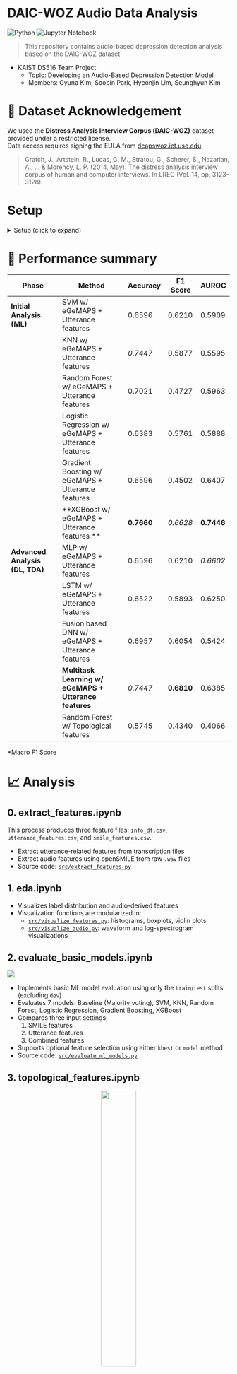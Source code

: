 # DAIC-WOZ Audio Data Analysis
![Python](https://img.shields.io/badge/python-3670A0?style=for-the-badge&logo=python&logoColor=ffdd54) ![Jupyter Notebook](https://img.shields.io/badge/jupyter-%23FA0F00.svg?style=for-the-badge&logo=jupyter&logoColor=white)

> This repository contains audio-based depression detection analysis based on the DAIC-WOZ dataset

- KAIST DS516 Team Project
  - Topic: Developing an Audio-Based Depression Detection Model
  - Members: Gyuna Kim, Soobin Park, Hyeonjin Lim, Seunghyun Kim

# 📂 Dataset Acknowledgement
We used the **Distress Analysis Interview Corpus (DAIC-WOZ)** dataset provided under a restricted license.  
Data access requires signing the EULA from [dcapswoz.ict.usc.edu](http://dcapswoz.ict.usc.edu/).

> Gratch, J., Artstein, R., Lucas, G. M., Stratou, G., Scherer, S., Nazarian, A., ... & Morency, L. P. (2014, May). The distress analysis interview corpus of human and computer interviews. In LREC (Vol. 14, pp. 3123-3128).

# Setup

<details>
<summary> Setup (click to expand)</summary>

## Clone this repository

```bash
git clone https://github.com/gn0219/daic-woz.git
cd daic-woz
```

## Create a virtual environment

Make sure Python is installed. If not, download it from the [official Python website](https://www.python.org/).

```bash
python -m venv .venv
```

Activate the virtual environment:

- **Windows**:

  ```bash
  .venv\Scripts\activate
  ```

- **Mac/Linux**:

  ```bash
  source .venv/bin/activate
  ```

## Install required packages

```bash
pip install -r requirements.txt
```
---

## Download the DAIC-WOZ dataset

### Option 1: Manual download

1. Go to the [DAIC-WOZ official site](https://dcapswoz.ict.usc.edu/)
2. Complete the EULA form and obtain the download link.
2. Download the `.zip` files manually.
3. Move all downloaded `.zip` files into the `downloads/` folder.

### Option 2: Download full dataset with scripts

Make sure to change “BaseUrl” to the actual download URL.

- **Mac/Linux users**:

  ```bash
  bash etc/download.sh
  ```

- **Windows users**:

  Open PowerShell and run:

  ```powershell
  etc\download.ps1
  ```

> These scripts will download and place the files into the `downloads/` folder.

## Unzip and organize files

Run the script below to extract the zip files and organize audio and transcript files:

```bash
python unzip_files.py
```

- Zip files in `downloads/` will be extracted to `unzipped_files/`.
- All `.wav` files will be moved to `wav_files/`.
- All transcript files (`_TRANSCRIPT.csv`) will be moved to `transcript_files/`.

## Project folder structure (after setup)

```plaintext
daic-woz/
│
├── downloads/               # .zip files go here
├── unzipped_files/          # Extracted contents
├── wav_files/               # All .wav audio files
├── transcript_files/        # Transcript CSV files
├── unzip_files.py           # Unzipping and file-moving script
├── src/                     # Source code modules
│   ├── ...
│   └── unzip_files.py 
├── ...
├── requirements.txt         # Python dependencies
└── etc/
    ├── download.sh          # For Mac/Linux
    └── download.ps1         # For Windows
```
</details>

# 📑 Performance summary

| Phase               | Method                                             | Accuracy | F1 Score | AUROC |
|--------------------|----------------------------------------------------|----------|----------|--------|
| **Initial Analysis (ML)** | SVM w/ eGeMAPS + Utterance features              | 0.6596   | 0.6210   | 0.5909 |
|                    | KNN w/ eGeMAPS + Utterance features              | *0.7447*   | 0.5877   | 0.5595 |
|                    | Random Forest w/ eGeMAPS + Utterance features   | 0.7021   | 0.4727   | 0.5963 |
|                    | Logistic Regression w/ eGeMAPS + Utterance features | 0.6383   | 0.5761   | 0.5888 |
|                    | Gradient Boosting w/ eGeMAPS + Utterance features | 0.6596   | 0.4502   | 0.6407 |
|                    | **XGBoost w/ eGeMAPS + Utterance features  **        | **0.7660**   | *0.6628*   | **0.7446** |
| **Advanced Analysis (DL, TDA)** | MLP w/ eGeMAPS + Utterance features           | 0.6596   | 0.6210   | *0.6602* |
|                    | LSTM w/ eGeMAPS + Utterance features             | 0.6522   | 0.5893   | 0.6250 |
|                    | Fusion based DNN w/ eGeMAPS + Utterance features | 0.6957   | 0.6054   | 0.5424 |
|                    | **Multitask Learning w/ eGeMAPS + Utterance features** | *0.7447*   | **0.6810**   | 0.6385 |
|                    | Random Forest w/ Topological features            | 0.5745   | 0.4340   | 0.4066 |

*Macro F1 Score

# 📈 Analysis
## 0. extract_features.ipynb
This process produces three feature files: `info_df.csv`, `utterance_features.csv`, and `smile_features.csv`.
- Extract utterance-related features from transcription files
- Extract audio features using openSMILE from raw `.wav` files 
- Source code: [`src/extract_features.py`](./src/extract_features.py)

## 1. eda.ipynb
- Visualizes label distribution and audio-derived features
- Visualization functions are modularized in:
  - [`src/visualize_features.py`](./src/visualize_features.py): histograms, boxplots, violin plots
  - [`src/visualize_audio.py`](./src/visualize_audio.py): waveform and log-spectrogram visualizations

## 2. evaluate_basic_models.ipynb
<img src = "etc/figures/ml_overview.png">

- Implements basic ML model evaluation using only the `train`/`test` splits (excluding `dev`)
- Evaluates 7 models: Baseline (Majority voting), SVM, KNN, Random Forest, Logistic Regression, Gradient Boosting, XGBoost
- Compares three input settings:
  1. SMILE features
  2. Utterance features
  3. Combined features
- Supports optional feature selection using either `kbest` or `model` method
- Source code: [`src/evaluate_ml_models.py`](./src/evaluate_ml_models.py)

## 3. topological_features.ipynb
<div align="center">
<img src = "etc/figures/tda_sample.png" width=40%>
</div>

- Initial visualization of topological features from audio-derived point clouds

## 4. SHAP.ipynb
- Conducts **SHAP analysis** on the trained **XGBoost** model
- Provides both global and local interpretability of feature contributions
- Results saved in: [`results/SHAP_result`](./results/SHAP_result/)

# Advanced Methods

## Approach 1: LSTM (`5-1.run_lstm.py`)
- Implements an LSTM model on extracted feature sequences (utterance-related + opensmile)
- Results saved in: [results/lstm_result/*](results/lstm_result/)

## Approach 2: Multimodal learning (`5-2.run_multimodal.py`)

<div align="center">
<img src = "etc/figures/multimodal.png" width=80%>
</div>

- Applies two **separate DNN encoders** to:
  - Utterance-related features (37 dims)
  - Audio features extracted via openSMILE (88 dims)
- Combines both modalities for classification
- Results saved in: [results/multimodal_result/*](results/multimodal_result/)

## Approach 3: Multitask learning (`5-3.run_multitask_learning.py`)

<div align="center">
<img src = "etc/figures/multitask_annot.png" width=80%>
</div>

- Use `gender` as an **auxilary task** to support the main classification task
- Applies **different loss weights** when calculating multitask loss (main task : auxiliary task = 1 : 0.3)
- Compares multitask vs. single-task performance on Accuracy, F1, and AUROC
- Results saved in: [results/multitask_result/*](results/multitask_result/)

## Approach 4: Topological Data Analysis (`5-4.tda_depression_detect.py`)
- Applies **persistent homology** to convert audio into topological representations
  - Converts audio into 3D point clouds using sliding windows and PCA  
  - Computes 0D and 1D persistence diagrams with Ripser and transforms them into persistence images  
  - Trains a **Random Forest** classifier on flattened images
  - Evaluated using Accuracy, AUROC, F1, and Confusion Matrix
- Results saved in: [result/tda_result/*](results/tda_result/)


# Project folder structure (after Analysis)

> Note: Files under data/* are not included due to EULA restrictions.
> You can reproduce them by downloading the original data and running 0-1. extract_features.ipynb.

```plaintext
daic-woz/
│   
├── data/                           # CSV files (preprocessed / feature-extracted)
│   ├── df.csv
│   ├── info_df.csv
│   ├── smile_features.csv
│   ├── smile_features_silence_removed.csv
│   ├── utterance_features.csv
│
├── downloads/                      # Raw .zip files (not used during analysis)
├── unzipped_files/                 # Extracted zip contents (not used)
├── wav_files/                      # Raw audio files (.wav) (used during feature extraction)
├── transcript_files/               # Transcription files (_TRANSCRIPT.csv) (used during feature extraction)
│
├── src/                            # Source code modules
│   ├── __init__.py
│   ├── unzip_files.py              # Unzipping script (not used in analysis)
│   ├── extract_features.py         # Feature extraction logic
│   ├── evaluate_ml_models.py       # ML model pipeline
│   ├── visualize_features.py       # Feature-level plots
│   ├── visualize_audio.py          # Audio waveform / spectrogram visualization
│   └── visualize_results.py        # Performance visualization
│
├── results/                            # Figures and texts
│
├── 0-1. extract_features.ipynb                 # Feature extraction from audio/transcripts
├── 0-2. silence_removal.ipynb                  # Optional: silence removal from audio (preprocessing)
├── 1. eda.ipynb                                # Exploratory Data Analysis (EDA)
├── 2-1. evaluate_basic_models.ipynb            # Classical ML model evaluation
├── 2-2. silence_removed_evaluate_basic_models.ipynb  # ML evaluation after silence removal
├── 3. topological_features.ipynb               # Topological data analysis & visualization
├── 4. SHAP.ipynb                               # SHAP-based model explanation (XGBoost)
│
├── 5-1.run_lstm.py                 # Approach 1: LSTM on sequential features
├── 5-2.run_multimodal.py           # Approach 2: Multimodal deep learning (SMILE + utterance)
├── 5-3.run_multitask_learning.py   # Approach 3: Multitask learning with gender as auxiliary
├── 5-4.tda_depression_detect.py    # Approach 4: Topological Data Analysis (TDA)
│
├── README.md                       
├── requirements.txt               
└── .gitignore                     

```